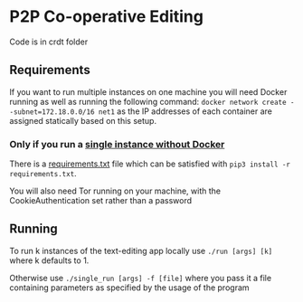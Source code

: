 # P2P Co-operative Editing

Code is in crdt folder

## Requirements
If you want to run multiple instances on one machine you will need Docker running as well as running the following command:
`docker network create --subnet=172.18.0.0/16 net1` as the IP addresses of each container are assigned statically based on this setup.

### Only if you run a [single instance without Docker](#singlerun)
There is a [requirements.txt](https://github.com/Dgleish/PartIIProj/tree/master/crdt) file which can be satisfied with
`pip3 install -r requirements.txt`.

You will also need Tor running on your machine, with the CookieAuthentication set rather than a password

## Running
To run k instances of the text-editing app locally use `./run [args] [k]` where k defaults to 1.

Otherwise use <a name="singlerun">`./single_run [args] -f [file]`</a> where you pass it a file containing parameters as specified by the usage of the program 
